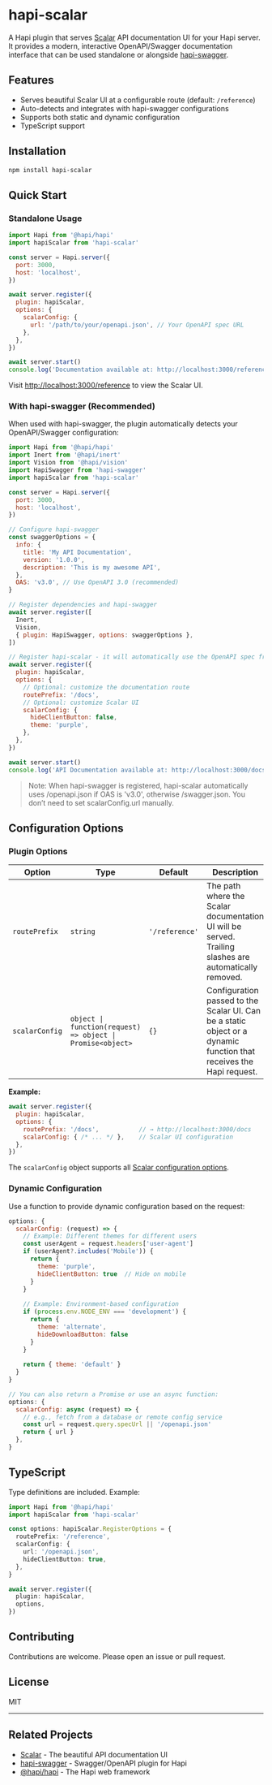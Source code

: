 # hapi-scalar

A Hapi plugin that serves [Scalar](https://github.com/scalar/scalar) API documentation UI for your Hapi server. It provides a modern, interactive OpenAPI/Swagger documentation interface that can be used standalone or alongside [hapi-swagger](https://github.com/glennjones/hapi-swagger).

## Features

- Serves beautiful Scalar UI at a configurable route (default: `/reference`)
- Auto-detects and integrates with hapi-swagger configurations
- Supports both static and dynamic configuration
- TypeScript support

## Installation

```bash
npm install hapi-scalar
```

## Quick Start

### Standalone Usage

```js
import Hapi from '@hapi/hapi'
import hapiScalar from 'hapi-scalar'

const server = Hapi.server({
  port: 3000,
  host: 'localhost',
})

await server.register({
  plugin: hapiScalar,
  options: {
    scalarConfig: {
      url: '/path/to/your/openapi.json', // Your OpenAPI spec URL
    },
  },
})

await server.start()
console.log('Documentation available at: http://localhost:3000/reference')
```

Visit [http://localhost:3000/reference](http://localhost:3000/reference) to view the Scalar UI.

### With hapi-swagger (Recommended)

When used with hapi-swagger, the plugin automatically detects your OpenAPI/Swagger configuration:

```js
import Hapi from '@hapi/hapi'
import Inert from '@hapi/inert'
import Vision from '@hapi/vision'
import HapiSwagger from 'hapi-swagger'
import hapiScalar from 'hapi-scalar'

const server = Hapi.server({
  port: 3000,
  host: 'localhost',
})

// Configure hapi-swagger
const swaggerOptions = {
  info: {
    title: 'My API Documentation',
    version: '1.0.0',
    description: 'This is my awesome API',
  },
  OAS: 'v3.0', // Use OpenAPI 3.0 (recommended)
}

// Register dependencies and hapi-swagger
await server.register([
  Inert,
  Vision,
  { plugin: HapiSwagger, options: swaggerOptions },
])

// Register hapi-scalar - it will automatically use the OpenAPI spec from hapi-swagger
await server.register({
  plugin: hapiScalar,
  options: {
    // Optional: customize the documentation route
    routePrefix: '/docs',
    // Optional: customize Scalar UI
    scalarConfig: {
      hideClientButton: false,
      theme: 'purple',
    },
  },
})

await server.start()
console.log('API Documentation available at: http://localhost:3000/docs')
```

> Note: When hapi-swagger is registered, hapi-scalar automatically uses /openapi.json if OAS is 'v3.0', otherwise /swagger.json. You don’t need to set scalarConfig.url manually.

## Configuration Options

### Plugin Options

| Option | Type | Default | Description |
|--------|------|---------|-------------|
| `routePrefix` | `string` | `'/reference'` | The path where the Scalar documentation UI will be served. Trailing slashes are automatically removed. |
| `scalarConfig` | `object \| function(request) => object \| Promise<object>` | `{}` | Configuration passed to the Scalar UI. Can be a static object or a dynamic function that receives the Hapi request. |

**Example:**

```js
await server.register({
  plugin: hapiScalar,
  options: {
    routePrefix: '/docs',           // → http://localhost:3000/docs
    scalarConfig: { /* ... */ },    // Scalar UI configuration
  },
})
```

The `scalarConfig` object supports all [Scalar configuration options](https://github.com/scalar/scalar/blob/main/documentation/configuration.md).

### Dynamic Configuration

Use a function to provide dynamic configuration based on the request:

```js
options: {
  scalarConfig: (request) => {
    // Example: Different themes for different users
    const userAgent = request.headers['user-agent']
    if (userAgent?.includes('Mobile')) {
      return { 
        theme: 'purple',
        hideClientButton: true  // Hide on mobile
      }
    }
    
    // Example: Environment-based configuration
    if (process.env.NODE_ENV === 'development') {
      return {
        theme: 'alternate',
        hideDownloadButton: false
      }
    }
    
    return { theme: 'default' }
  }
}

// You can also return a Promise or use an async function:
options: {
  scalarConfig: async (request) => {
    // e.g., fetch from a database or remote config service
    const url = request.query.specUrl || '/openapi.json'
    return { url }
  },
}
```

## TypeScript

Type definitions are included. Example:

```ts
import Hapi from '@hapi/hapi'
import hapiScalar from 'hapi-scalar'

const options: hapiScalar.RegisterOptions = {
  routePrefix: '/reference',
  scalarConfig: {
    url: '/openapi.json',
    hideClientButton: true,
  },
}

await server.register({
  plugin: hapiScalar,
  options,
})
```

## Contributing

Contributions are welcome. Please open an issue or pull request.

## License

MIT

---

## Related Projects

- [Scalar](https://github.com/scalar/scalar) - The beautiful API documentation UI
- [hapi-swagger](https://github.com/glennjones/hapi-swagger) - Swagger/OpenAPI plugin for Hapi
- [@hapi/hapi](https://github.com/hapijs/hapi) - The Hapi web framework
